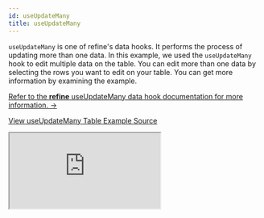 ```yaml
---
id: useUpdateMany
title: useUpdateMany
---
```


`useUpdateMany` is one of refine's data hooks. It performs the process of updating more than one data. In this example, we used the `useUpdateMany` hook to edit multiple data on the table. You can edit more than one data by selecting the rows you want to edit on your table. You can get more information by examining the example.

[Refer to the **refine** useUpdateMany data hook documentation for more information. →](/docs/api-reference/core/hooks/data/useUpdateMany/)

[View useUpdateMany Table Example Source](https://github.com/pankod/refine/tree/master/examples/table/antd/useUpdateMany)

<iframe loading="lazy" src="https://stackblitz.com//github/pankod/refine/tree/master/examples/table/antd/useUpdateMany?embed=1&view=preview&theme=dark&preset=node"
     style={{width: "100%", height:"80vh", border: "0px", borderRadius: "8px", overflow:"hidden"}}
     title="refine-use-update-many-example"
     allow="accelerometer; ambient-light-sensor; camera; encrypted-media; geolocation; gyroscope; hid; microphone; midi; payment; usb; vr; xr-spatial-tracking"
     sandbox="allow-forms allow-modals allow-popups allow-presentation allow-same-origin allow-scripts"
></iframe>
